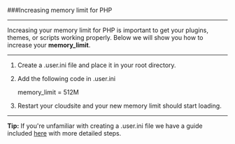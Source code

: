 ###Increasing memory limit for PHP

----------
Increasing your memory limit for PHP is important to get your plugins, themes, or scripts working properly. Below we will show you how to increase your **memory_limit**.

----------

1. Create a .user.ini file and place it in your root directory. 


1. Add the following code in .user.ini

    memory_limit = 512M

1. Restart your cloudsite and your new memory limit should start loading.

----------
**Tip:** If you're unfamiliar with creating a .user.ini file we have a guide included [here](https://www.gearhost.com/documentation/php-user-ini) with more detailed steps.